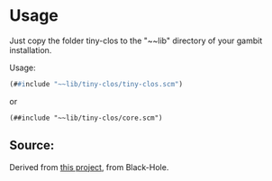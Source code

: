 # Usage

Just copy the folder tiny-clos to the "~~lib" directory of your gambit 
installation.

Usage:

```scheme
(##include "~~lib/tiny-clos/tiny-clos.scm")
```

or

```
(##include "~~lib/tiny-clos/core.scm")
```

## Source:

Derived from [this project](https://github.com/wime12/tiny-clos), from Black-Hole.
